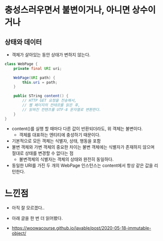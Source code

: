 # 충성스러우면서 불변이거나, 아니면 상수이거나



## 상태와 데이터

- 객체가 살아있는 동안 상태가 변하지 않는다.

```JAva
class WebPage {
	private final URI uri;
	
	WebPage(URI path) {
		this.uri = path;
	}
	
	public STring content() {
		// HTTP GET 요청을 전송해서,
		// 웹 페이지의 컨테르를 읽은 후,
		// 읽혀진 컨텐츠를 UTF-8 문자열로 변환한다.
	}
}
```



- content()를 실행 할 때마다 다른 값이 반환되더라도, 위 객체는 불변이다.
  - 객체를 대표하는 엔티티에 충성하기 때문이다.
- 기본적으로 모든 객체는 식별자, 상태, 행동을 포함
- 불변 객체와 가변 객체의 중요한 차이는 불변 객체에는 식별자가 존재하지 않으며 절대로 상태를 변경할 수 없다는 점
  - 불변객체의 식별자는 객체의 상태와 완전히 동일하다.
- 동일한 URI를 가진 두 개의 WebPage 인스턴스는 content에서 항상 같은 값을 리턴한다.

# 느낀점

- 아직 잘 모르겠다..

- 아래 글을 한 번 더 읽어봤다.

- https://woowacourse.github.io/javable/post/2020-05-18-immutable-object/